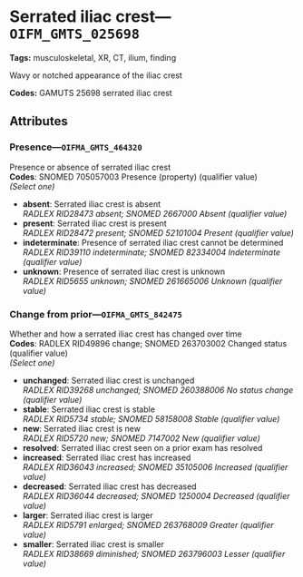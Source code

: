 # Serrated iliac crest—`OIFM_GMTS_025698`

**Tags:** musculoskeletal, XR, CT, ilium, finding

Wavy or notched appearance of the iliac crest

**Codes:** GAMUTS 25698 serrated iliac crest

## Attributes

### Presence—`OIFMA_GMTS_464320`

Presence or absence of serrated iliac crest  
**Codes**: SNOMED 705057003 Presence (property) (qualifier value)  
*(Select one)*

- **absent**: Serrated iliac crest is absent  
_RADLEX RID28473 absent; SNOMED 2667000 Absent (qualifier value)_
- **present**: Serrated iliac crest is present  
_RADLEX RID28472 present; SNOMED 52101004 Present (qualifier value)_
- **indeterminate**: Presence of serrated iliac crest cannot be determined  
_RADLEX RID39110 indeterminate; SNOMED 82334004 Indeterminate (qualifier value)_
- **unknown**: Presence of serrated iliac crest is unknown  
_RADLEX RID5655 unknown; SNOMED 261665006 Unknown (qualifier value)_

### Change from prior—`OIFMA_GMTS_842475`

Whether and how a serrated iliac crest has changed over time  
**Codes**: RADLEX RID49896 change; SNOMED 263703002 Changed status (qualifier value)  
*(Select one)*

- **unchanged**: Serrated iliac crest is unchanged  
_RADLEX RID39268 unchanged; SNOMED 260388006 No status change (qualifier value)_
- **stable**: Serrated iliac crest is stable  
_RADLEX RID5734 stable; SNOMED 58158008 Stable (qualifier value)_
- **new**: Serrated iliac crest is new  
_RADLEX RID5720 new; SNOMED 7147002 New (qualifier value)_
- **resolved**: Serrated iliac crest seen on a prior exam has resolved  
- **increased**: Serrated iliac crest has increased  
_RADLEX RID36043 increased; SNOMED 35105006 Increased (qualifier value)_
- **decreased**: Serrated iliac crest has decreased  
_RADLEX RID36044 decreased; SNOMED 1250004 Decreased (qualifier value)_
- **larger**: Serrated iliac crest is larger  
_RADLEX RID5791 enlarged; SNOMED 263768009 Greater (qualifier value)_
- **smaller**: Serrated iliac crest is smaller  
_RADLEX RID38669 diminished; SNOMED 263796003 Lesser (qualifier value)_